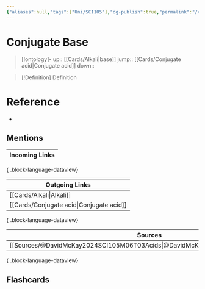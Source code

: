 ```yaml
---
{"aliases":null,"tags":["Uni/SCI105"],"dg-publish":true,"permalink":"/cards/conjugate-base/","dgPassFrontmatter":true}
---
```


# Conjugate Base

> [!ontology]-
> up:: [[Cards/Alkali\|base]]
> jump:: [[Cards/Conjugate acid\|Conjugate acid]]
> down:: 

> [!Definition] Definition

# Reference

- 

## Mentions

| Incoming Links |
| -------------- |

{ .block-language-dataview}

| Outgoing Links                              |
| ------------------------------------------- |
| [[Cards/Alkali\|Alkali]]                 |
| [[Cards/Conjugate acid\|Conjugate acid]] |

{ .block-language-dataview}

| Sources                                                                           |
| --------------------------------------------------------------------------------- |
| [[Sources/@DavidMcKay2024SCI105M06T03Acids\|@DavidMcKay2024SCI105M06T03Acids]] |

{ .block-language-dataview}

## Flashcards